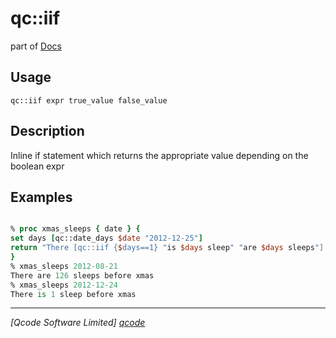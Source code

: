 qc::iif
=======

part of [Docs](.)

Usage
-----
`
        qc::iif expr true_value false_value
    `

Description
-----------
Inline if statement which returns the appropriate value depending on the boolean expr

Examples
--------
```tcl

% proc xmas_sleeps { date } {
set days [qc::date_days $date "2012-12-25"]
return "There [qc::iif {$days==1} "is $days sleep" "are $days sleeps"] before xmas"
}
% xmas_sleeps 2012-08-21
There are 126 sleeps before xmas
% xmas_sleeps 2012-12-24
There is 1 sleep before xmas
```

----------------------------------
*[Qcode Software Limited] [qcode]*

[qcode]: http://www.qcode.co.uk "Qcode Software"